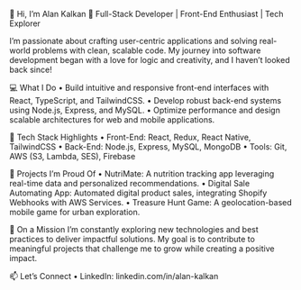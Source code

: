 👋 Hi, I’m Alan Kalkan
🚀 Full-Stack Developer | Front-End Enthusiast | Tech Explorer

I’m passionate about crafting user-centric applications and solving real-world problems with clean, scalable code. My journey into software development began with a love for logic and creativity, and I haven’t looked back since!

💻 What I Do
	•	Build intuitive and responsive front-end interfaces with React, TypeScript, and TailwindCSS.
	•	Develop robust back-end systems using Node.js, Express, and MySQL.
	•	Optimize performance and design scalable architectures for web and mobile applications.

🔧 Tech Stack Highlights
	•	Front-End: React, Redux, React Native, TailwindCSS
	•	Back-End: Node.js, Express, MySQL, MongoDB
	•	Tools: Git, AWS (S3, Lambda, SES), Firebase

🌟 Projects I’m Proud Of
	•	NutriMate: A nutrition tracking app leveraging real-time data and personalized recommendations.
	•	Digital Sale Automating App: Automated digital product sales, integrating Shopify Webhooks with AWS Services.
	•	Treasure Hunt Game: A geolocation-based mobile game for urban exploration.

🎯 On a Mission
I’m constantly exploring new technologies and best practices to deliver impactful solutions. My goal is to contribute to meaningful projects that challenge me to grow while creating a positive impact.

📫 Let’s Connect
	•	LinkedIn: linkedin.com/in/alan-kalkan
